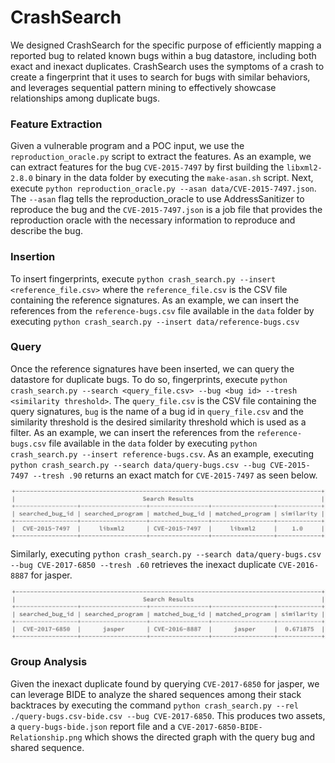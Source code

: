 # CrashSearch
We designed CrashSearch for the specific purpose of efficiently mapping a reported bug to related known bugs within a bug datastore, including both exact and inexact duplicates. CrashSearch uses the symptoms of a crash to create a fingerprint that it uses to search for bugs with similar behaviors, and leverages sequential pattern mining to effectively showcase relationships among duplicate bugs.

### Feature Extraction
Given a vulnerable program and a POC input, we use the `reproduction_oracle.py` script to extract the features. As an example, we can extract features for the bug `CVE-2015-7497` by first building the `libxml2-2.8.0` binary in the data folder by executing the `make-asan.sh` script. Next, execute `python reproduction_oracle.py --asan data/CVE-2015-7497.json`. The `--asan` flag tells the reproduction_oracle to use AddressSanitizer to reproduce the bug and the `CVE-2015-7497.json` is a job file that provides the reproduction oracle with the necessary information to reproduce and describe the bug.

### Insertion
To insert fingerprints, execute `python crash_search.py --insert <reference_file.csv>` where the `reference_file.csv` is the CSV file containing the reference signatures. As an example, we can insert the references from the `reference-bugs.csv` file available in the `data` folder by executing `python crash_search.py --insert data/reference-bugs.csv` 

### Query
Once the reference signatures have been inserted, we can query the datastore for duplicate bugs. To do so, fingerprints, execute `python crash_search.py --search <query_file.csv> --bug <bug id> --tresh <similarity threshold>`. The `query_file.csv` is the CSV file containing the query signatures, `bug` is the name of a bug id in `query_file.csv`  and the similarity threshold is the desired similarity threshold which is used as a filter. As an example, we can insert the references from the `reference-bugs.csv` file available in the `data` folder by executing `python crash_search.py --insert reference-bugs.csv`. As an example, executing ` python crash_search.py --search data/query-bugs.csv --bug CVE-2015-7497 --tresh .90` returns an exact match for `CVE-2015-7497` as seen below.
<!-- ![libxml2 CVE-2015-7497 exact](./data/libxml2-cve-2015-7497.png) -->
[<img src="./data/libxml2-cve-2015-7497.png" width="600"/>](./data/libxml2-cve-2015-7497.png)

Similarly, executing `python crash_search.py --search data/query-bugs.csv --bug CVE-2017-6850 --tresh .60` retrieves the inexact duplicate `CVE-2016-8887` for jasper.

<!-- ![libxml2  CVE-2017-6850 Inexact](./data/jasper-cve-2017-6850.png) -->
[<img src="./data/jasper-cve-2017-6850.png" width="600"/>](./data/jasper-cve-2017-6850.png)

### Group Analysis
Given the inexact duplicate found by querying `CVE-2017-6850` for jasper, we can leverage BIDE to analyze the shared sequences among their stack backtraces by executing the command `python crash_search.py --rel ./query-bugs.csv-bide.csv --bug CVE-2017-6850`. This produces two assets, a `query-bugs-bide.json` report file and a `CVE-2017-6850-BIDE-Relationship.png` which shows the directed graph with the query bug and shared sequence.





